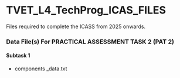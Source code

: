 # TVET_L4_TechProg_ICAS_FILES
Files required to complete the ICASS from 2025 onwards.

### Data File(s) For PRACTICAL ASSESSMENT TASK 2 (PAT 2)

#### Subtask 1
- components _data.txt 

